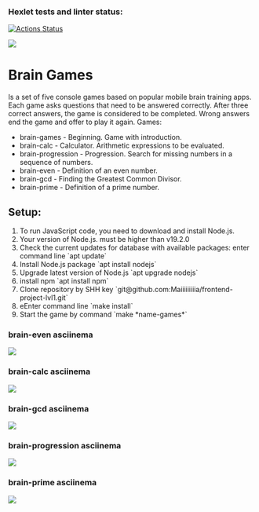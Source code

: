 ### Hexlet tests and linter status:
[![Actions Status](https://github.com/Maiiiiiiiiia/frontend-project-lvl1/workflows/hexlet-check/badge.svg)](https://github.com/Maiiiiiiiiia/frontend-project-lvl1/actions)

<a href="https://codeclimate.com/github/Maiiiiiiiiia/frontend-project-lvl1/maintainability"><img src="https://api.codeclimate.com/v1/badges/f4cb6c68341568331298/maintainability" /></a>


<h1>Brain Games</h1>
Is a set of five console games based on popular mobile brain training apps. Each game asks questions that need to be answered correctly. After three correct answers, the game is considered to be completed. Wrong answers end the game and offer to play it again. Games:
<ul>
  <li>brain-games - Beginning. Game with introduction.</li>
  <li>brain-calc - Calculator. Arithmetic expressions to be evaluated.</li>
  <li>brain-progression - Progression. Search for missing numbers in a sequence of numbers.</li>
  <li>brain-even - Definition of an even number.</li>
  <li>brain-gcd - Finding the Greatest Common Divisor.</li>
  <li>brain-prime - Definition of a prime number.</li>
</ul>

<h2>Setup:</h2>
<ol>
  <li>To run JavaScript code, you need to download and install Node.js.</li>
  <li>Your version of Node.js. must be higher than v19.2.0</li>
  <li>Check the current updates for database with available packages: enter command line `apt update`</li>
  <li>Install Node.js package `apt install nodejs`</li>
  <li>Upgrade latest version of Node.js `apt upgrade nodejs`</li>
  <li>install npm `apt install npm`</li>
  <li>Clone repository by SHH key `git@github.com:Maiiiiiiiiia/frontend-project-lvl1.git`</li>
  <li>eEnter command line `make install`</li>
  <li>Start the game by command `make *name-games*`</li>
</ol>

<h3>brain-even asciinema</h3>
<a href="https://asciinema.org/a/0LcHAc63ltTdNrmxc9YaQwWzH" target="_blank"><img src="https://asciinema.org/a/0LcHAc63ltTdNrmxc9YaQwWzH.svg" /></a>

<h3>brain-calc asciinema</h3>
<a href="https://asciinema.org/a/CjkT41P1fqJ57GY8kM0QaMXrv" target="_blank"><img src="https://asciinema.org/a/CjkT41P1fqJ57GY8kM0QaMXrv.svg" /></a>

<h3>brain-gcd asciinema</h3>
<a href="https://asciinema.org/a/uM9eiK04dZB9OoWikfLPTj5q3" target="_blank"><img src="https://asciinema.org/a/uM9eiK04dZB9OoWikfLPTj5q3.svg" /></a>

<h3>brain-progression asciinema</h3>
<a href="https://asciinema.org/a/N18wPNEYj4TQHQWMcYyBTaW7Q" target="_blank"><img src="https://asciinema.org/a/N18wPNEYj4TQHQWMcYyBTaW7Q.svg" /></a>

<h3>brain-prime asciinema</h3>
<a href="https://asciinema.org/a/EwoJnHlsXzCkQZG1IYUW1Wpqr" target="_blank"><img src="https://asciinema.org/a/EwoJnHlsXzCkQZG1IYUW1Wpqr.svg" /></a>